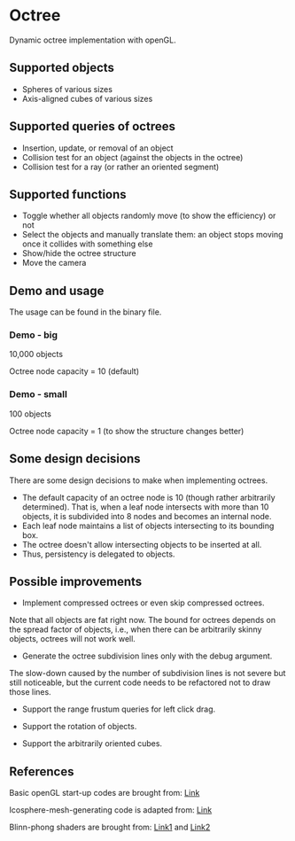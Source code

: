 # Octree

Dynamic octree implementation with openGL.

## Supported objects
- Spheres of various sizes
- Axis-aligned cubes of various sizes

## Supported queries of octrees
- Insertion, update, or removal of an object
- Collision test for an object (against the objects in the octree)
- Collision test for a ray (or rather an oriented segment)

## Supported functions
- Toggle whether all objects randomly move (to show the efficiency) or not
- Select the objects and manually translate them: an object stops moving once it collides with something else
- Show/hide the octree structure
- Move the camera

## Demo and usage
The usage can be found in the binary file.

### Demo - big
10,000 objects

Octree node capacity = 10 (default)

### Demo - small
100 objects

Octree node capacity = 1 (to show the structure changes better)

## Some design decisions
There are some design decisions to make when implementing octrees.
- The default capacity of an octree node is 10 (though rather arbitrarily determined). That is, when a leaf node intersects with more than 10 objects, it is subdivided into 8 nodes and becomes an internal node.
- Each leaf node maintains a list of objects intersecting to its bounding box.
- The octree doesn't allow intersecting objects to be inserted at all.
- Thus, persistency is delegated to objects.

## Possible improvements

- Implement compressed octrees or even skip compressed octrees.

Note that all objects are fat right now. The bound for octrees depends on the spread factor of objects, i.e., when there can be arbitrarily skinny objects, octrees will not work well.

- Generate the octree subdivision lines only with the debug argument.

The slow-down caused by the number of subdivision lines is not severe but still noticeable, but the current code needs to be refactored not to draw those lines.

- Support the range frustum queries for left click drag.

- Support the rotation of objects.

- Support the arbitrarily oriented cubes.


## References

Basic openGL start-up codes are brought from: [Link][opengl]

[opengl]: http://www.opengl-tutorial.org/

Icosphere-mesh-generating code is adapted from: [Link][songho]

[songho]: http://www.songho.ca/opengl/gl_sphere.html#icosphere

Blinn-phong shaders are brought from: [Link1][phong] and [Link2][blinn]

[phong]: http://www.cs.toronto.edu/~jacobson/phong-demo/

[blinn]: https://en.wikipedia.org/wiki/Blinn%E2%80%93Phong_reflection_model#OpenGL_Shading_Language_code_sample
